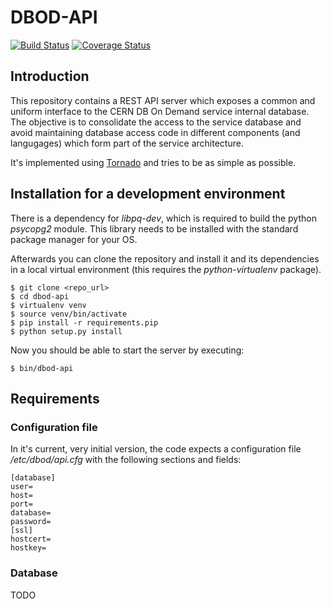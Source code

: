 # DBOD-API

[![Build Status](https://travis-ci.org/cerndb/dbod-api.svg?branch=icot_rundeck)](https://travis-ci.org/cerndb/dbod-api)
[![Coverage Status](https://coveralls.io/repos/github/cerndb/dbod-api/badge.svg?branch=master)](https://coveralls.io/github/cerndb/dbod-api?branch=master)

## Introduction

This repository contains a REST API server which exposes a common and uniform
interface to the CERN DB On Demand service internal database. The objective is
to consolidate the access to the service database and avoid maintaining
database access code in different components (and langugages) which form
part of the service architecture. 

It's implemented using [Tornado](http://www.tornadoweb.org/) and tries to be
as simple as possible.

## Installation for a development environment

There is a dependency for *libpq-dev*, which is required to build the
python *psycopg2* module. This library needs to be installed with the standard 
package manager for your OS.

Afterwards you can clone the repository and install it and its dependencies
in a local virtual environment (this requires the *python-virtualenv* package).

    $ git clone <repo_url>
    $ cd dbod-api
    $ virtualenv venv
    $ source venv/bin/activate
    $ pip install -r requirements.pip
    $ python setup.py install

Now you should be able to start the server by executing:

    $ bin/dbod-api

## Requirements 

### Configuration file
In it's current, very initial version, the code expects a configuration file 
*/etc/dbod/api.cfg* with the following sections and fields:
```
[database]
user=
host=
port=
database=
password=
[ssl]
hostcert=
hostkey=
```

### Database
TODO

